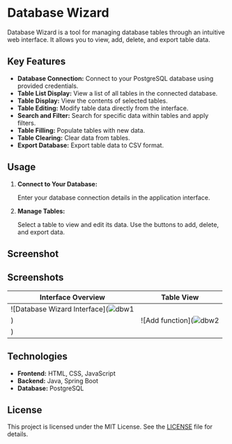 # Database Wizard

Database Wizard is a tool for managing database tables through an intuitive web interface. It allows you to view, add, delete, and export table data.

## Key Features

- **Database Connection:** Connect to your PostgreSQL database using provided credentials.
- **Table List Display:** View a list of all tables in the connected database.
- **Table Display:** View the contents of selected tables.
- **Table Editing:** Modify table data directly from the interface.
- **Search and Filter:** Search for specific data within tables and apply filters.
- **Table Filling:** Populate tables with new data.
- **Table Clearing:** Clear data from tables.
- **Export Database:** Export table data to CSV format.

## Usage

1. **Connect to Your Database:**

   Enter your database connection details in the application interface.

2. **Manage Tables:**

   Select a table to view and edit its data. Use the buttons to add, delete, and export data.

## Screenshot

## Screenshots

| Interface Overview | Table View |
|--------------------|------------|
| ![Database Wizard Interface](![dbw1](https://github.com/user-attachments/assets/3b7ded3f-a71f-425c-a1be-a67f95310b15)
) | ![Add function](![dbw2](https://github.com/user-attachments/assets/5ecffcf5-6309-4d99-844a-25c6c9340e5e)
) |


## Technologies

- **Frontend:** HTML, CSS, JavaScript
- **Backend:** Java, Spring Boot
- **Database:** PostgreSQL

## License

This project is licensed under the MIT License. See the [LICENSE](LICENSE) file for details.
